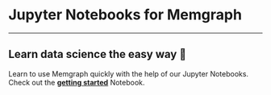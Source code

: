 # Jupyter Notebooks for Memgraph

---

## Learn data science the easy way 🔮

Learn to use Memgraph quickly with the help of our Jupyter Notebooks. Check out
the **[getting started](/getting_started/getting_started.ipynb)** Notebook.
